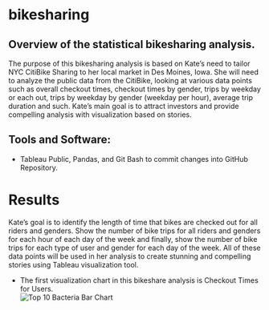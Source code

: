 # bikesharing

## Overview of the statistical bikesharing analysis.

The purpose of this bikesharing analysis is based on Kate’s need to tailor NYC CitiBike Sharing to her local market in Des Moines, Iowa. She will need to analyze the public data from the CitiBike, looking at various data points such as overall checkout times, checkout times by gender, trips by weekday or each out, trips by weekday by gender (weekday per hour), average trip duration and such. Kate’s main goal is to attract investors and provide compelling analysis with visualization based on stories.

## Tools and Software: 
- Tableau Public, Pandas, and Git Bash to commit changes into GitHub Repository. 


# Results
Kate’s goal is to identify the length of time that bikes are checked out for all riders and genders. Show the number of bike trips for all riders and genders for each hour of each day of the week and finally, show the number of bike trips for each type of user and gender for each day of the week. All of these data points will be used in her analysis to create stunning and compelling stories using Tableau visualization tool.

- The first visualization chart in this bikeshare analysis is Checkout Times for Users.<br>
![Top 10 Bacteria Bar Chart](/Resources/https://github.com/bariir/bikesharing/blob/main/Resources/CheckoutTimesforUsers.png)<br>

